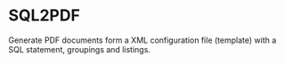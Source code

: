 # SQL2PDF
Generate PDF documents form a XML configuration file (template) with a SQL statement, groupings and listings. 
